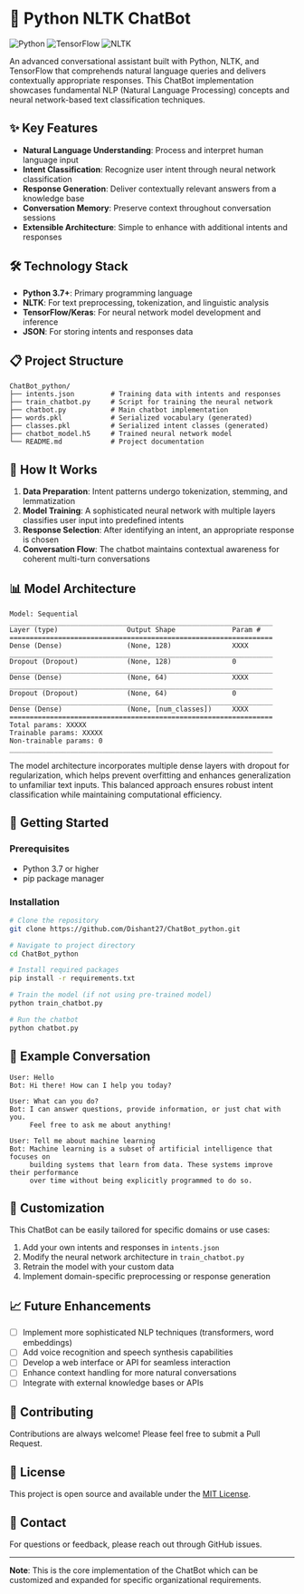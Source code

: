 # 🤖 Python NLTK ChatBot

![Python](https://img.shields.io/badge/Python-3.7+-blue.svg?style=for-the-badge&logo=python&logoColor=white)
![TensorFlow](https://img.shields.io/badge/TensorFlow-2.0+-orange.svg?style=for-the-badge&logo=tensorflow&logoColor=white)
![NLTK](https://img.shields.io/badge/NLTK-3.5+-green.svg?style=for-the-badge&logo=nltk&logoColor=white)

An advanced conversational assistant built with Python, NLTK, and TensorFlow that comprehends natural language queries and delivers contextually appropriate responses. This ChatBot implementation showcases fundamental NLP (Natural Language Processing) concepts and neural network-based text classification techniques.

## ✨ Key Features

- **Natural Language Understanding**: Process and interpret human language input
- **Intent Classification**: Recognize user intent through neural network classification
- **Response Generation**: Deliver contextually relevant answers from a knowledge base
- **Conversation Memory**: Preserve context throughout conversation sessions
- **Extensible Architecture**: Simple to enhance with additional intents and responses

## 🛠️ Technology Stack

- **Python 3.7+**: Primary programming language
- **NLTK**: For text preprocessing, tokenization, and linguistic analysis
- **TensorFlow/Keras**: For neural network model development and inference
- **JSON**: For storing intents and responses data

## 📋 Project Structure

```
ChatBot_python/
├── intents.json         # Training data with intents and responses
├── train_chatbot.py     # Script for training the neural network
├── chatbot.py           # Main chatbot implementation
├── words.pkl            # Serialized vocabulary (generated)
├── classes.pkl          # Serialized intent classes (generated)
├── chatbot_model.h5     # Trained neural network model
└── README.md            # Project documentation
```

## 🧠 How It Works

1. **Data Preparation**: Intent patterns undergo tokenization, stemming, and lemmatization
2. **Model Training**: A sophisticated neural network with multiple layers classifies user input into predefined intents
3. **Response Selection**: After identifying an intent, an appropriate response is chosen
4. **Conversation Flow**: The chatbot maintains contextual awareness for coherent multi-turn conversations

## 📊 Model Architecture

```
Model: Sequential
_________________________________________________________________
Layer (type)                 Output Shape              Param #   
=================================================================
Dense (Dense)                (None, 128)               XXXX      
_________________________________________________________________
Dropout (Dropout)            (None, 128)               0         
_________________________________________________________________
Dense (Dense)                (None, 64)                XXXX      
_________________________________________________________________
Dropout (Dropout)            (None, 64)                0         
_________________________________________________________________
Dense (Dense)                (None, [num_classes])     XXXX      
=================================================================
Total params: XXXXX
Trainable params: XXXXX
Non-trainable params: 0
_________________________________________________________________
```

The model architecture incorporates multiple dense layers with dropout for regularization, which helps prevent overfitting and enhances generalization to unfamiliar text inputs. This balanced approach ensures robust intent classification while maintaining computational efficiency.

## 🚀 Getting Started

### Prerequisites
- Python 3.7 or higher
- pip package manager

### Installation

```bash
# Clone the repository
git clone https://github.com/Dishant27/ChatBot_python.git

# Navigate to project directory
cd ChatBot_python

# Install required packages
pip install -r requirements.txt

# Train the model (if not using pre-trained model)
python train_chatbot.py

# Run the chatbot
python chatbot.py
```

## 💬 Example Conversation

```
User: Hello
Bot: Hi there! How can I help you today?

User: What can you do?
Bot: I can answer questions, provide information, or just chat with you. 
     Feel free to ask me about anything!

User: Tell me about machine learning
Bot: Machine learning is a subset of artificial intelligence that focuses on 
     building systems that learn from data. These systems improve their performance
     over time without being explicitly programmed to do so.
```

## 🔧 Customization

This ChatBot can be easily tailored for specific domains or use cases:

1. Add your own intents and responses in `intents.json`
2. Modify the neural network architecture in `train_chatbot.py`
3. Retrain the model with your custom data
4. Implement domain-specific preprocessing or response generation

## 📈 Future Enhancements

- [ ] Implement more sophisticated NLP techniques (transformers, word embeddings)
- [ ] Add voice recognition and speech synthesis capabilities
- [ ] Develop a web interface or API for seamless interaction
- [ ] Enhance context handling for more natural conversations
- [ ] Integrate with external knowledge bases or APIs

## 🤝 Contributing

Contributions are always welcome! Please feel free to submit a Pull Request.

## 📄 License

This project is open source and available under the [MIT License](LICENSE).

## 📧 Contact

For questions or feedback, please reach out through GitHub issues.

---

**Note**: This is the core implementation of the ChatBot which can be customized and expanded for specific organizational requirements.
